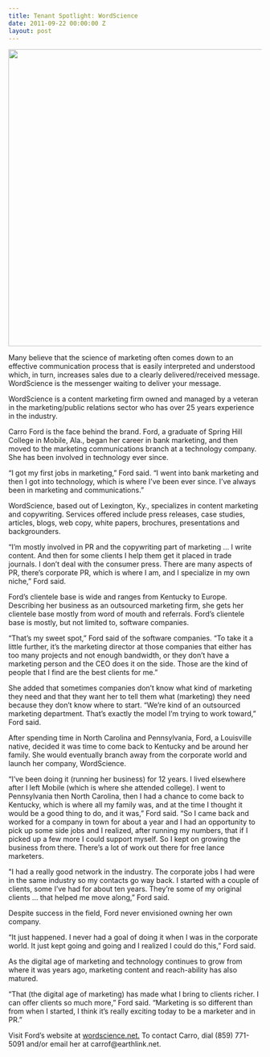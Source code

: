 ```yaml
---
title: Tenant Spotlight: WordScience
date: 2011-09-22 00:00:00 Z
layout: post
---
```

 
<p><img src="http://wordscience.vpweb.com/bg-1.gif?u=3108536620" width="590"/></p>
<p>Many believe that the science of marketing often comes down to an effective communication process that is easily interpreted and understood which, in turn, increases sales due to a clearly delivered/received message. WordScience is the messenger waiting to deliver your message.</p>
<p>WordScience is a content marketing firm owned and managed by a veteran in the marketing/public relations sector who has over 25 years experience in the industry.</p>
<p>Carro Ford is the face behind the brand. Ford, a graduate of Spring Hill College in Mobile, Ala., began her career in bank marketing, and then moved to the marketing communications branch at a technology company. She has been involved in technology ever since.</p>
<p>&ldquo;I got my first jobs in marketing,&rdquo; Ford said. &ldquo;I went into bank marketing and then I got into technology, which is where I&rsquo;ve been ever since. I&rsquo;ve always been in marketing and communications.&rdquo;</p>
<p>WordScience, based out of Lexington, Ky., specializes in content marketing and copywriting. Services offered include press releases, case studies, articles, blogs, web copy, white papers, brochures, presentations and backgrounders.</p>
<p>&ldquo;I&rsquo;m mostly involved in PR and the copywriting part of marketing &hellip; I write content. And then for some clients I help them get it placed in trade journals. I don&rsquo;t deal with the consumer press. There are many aspects of PR, there&rsquo;s corporate PR, which is where I am, and I specialize in my own niche,&rdquo; Ford said.</p>
<p>Ford&rsquo;s clientele base is wide and ranges from Kentucky to Europe. Describing her business as an outsourced marketing firm, she gets her clientele base mostly from word of mouth and referrals. Ford&rsquo;s clientele base is mostly, but not limited to, software companies.</p>
<p>&ldquo;That&rsquo;s my sweet spot,&rdquo; Ford said of the software companies. &ldquo;To take it a little further, it&rsquo;s the marketing director at those companies that either has too many projects and not enough bandwidth, or they don&rsquo;t have a marketing person and the CEO does it on the side. Those are the kind of people that I find are the best clients for me.&rdquo;</p>
<p>She added that sometimes companies don&rsquo;t know what kind of marketing they need and that they want her to tell them what (marketing) they need because they don&rsquo;t know where to start. &ldquo;We&rsquo;re kind of an outsourced marketing department. That&rsquo;s exactly the model I&rsquo;m trying to work toward,&rdquo; Ford said.</p>
<p>After spending time in North Carolina and Pennsylvania, Ford, a Louisville native, decided it was time to come back to Kentucky and be around her family. She would eventually branch away from the corporate world and launch her company, WordScience.</p>
<p>&ldquo;I&rsquo;ve been doing it (running her business) for 12 years. I lived elsewhere after I left Mobile (which is where she attended college). I went to Pennsylvania then North Carolina, then I had a chance to come back to Kentucky, which is where all my family was, and at the time I thought it would be a good thing to do, and it was,&rdquo; Ford said. &ldquo;So I came back and worked for a company in town for about a year and I had an opportunity to pick up some side jobs and I realized, after running my numbers, that if I picked up a few more I could support myself. So I kept on growing the business from there. There&rsquo;s a lot of work out there for free lance marketers.</p>
<p>&quot;I had a really good network in the industry. The corporate jobs I had were in the same industry so my contacts go way back. I started with a couple of clients, some I&rsquo;ve had for about ten years. They&rsquo;re some of my original clients &hellip; that helped me move along,&rdquo; Ford said.</p>
<p>Despite success in the field, Ford never envisioned owning her own company.</p>
<p>&ldquo;It just happened. I never had a goal of doing it when I was in the corporate world. It just kept going and going and I realized I could do this,&rdquo; Ford said.</p>
<p>As the digital age of marketing and technology continues to grow from where it was years ago, marketing content and reach-ability has also matured.</p>
<p>&ldquo;That (the digital age of marketing) has made what I bring to clients richer. I can offer clients so much more,&rdquo; Ford said. &ldquo;Marketing is so different than from when I started, I think it&rsquo;s really exciting today to be a marketer and in PR.&rdquo;</p>
<p>Visit Ford&rsquo;s website at <a href="http://www.wordscience.net/" target="_blank">wordscience.net.</a> To contact Carro, dial (859) 771-5091 and/or email her at carrof@earthlink.net.</p>
